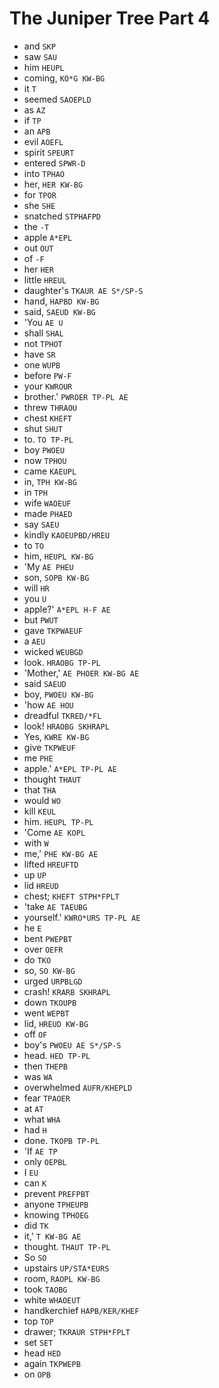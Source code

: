 # The Juniper Tree Part 4

* and `SKP`
* saw `SAU`
* him `HEUPL`
* coming, `KO*G KW-BG`
* it `T`
* seemed `SAOEPLD`
* as `AZ`
* if `TP`
* an `APB`
* evil `AOEFL`
* spirit `SPEURT`
* entered `SPWR-D`
* into `TPHAO`
* her, `HER KW-BG`
* for `TPOR`
* she `SHE`
* snatched `STPHAFPD`
* the `-T`
* apple `A*EPL`
* out `OUT`
* of `-F`
* her `HER`
* little `HREUL`
* daughter's `TKAUR AE S*/SP-S`
* hand, `HAPBD KW-BG`
* said, `SAEUD KW-BG`
* 'You `AE U`
* shall `SHAL`
* not `TPHOT`
* have `SR`
* one `WUPB`
* before `PW-F`
* your `KWROUR`
* brother.' `PWROER TP-PL AE`
* threw `THRAOU`
* chest `KHEFT`
* shut `SHUT`
* to. `TO TP-PL`
* boy `PWOEU`
* now `TPHOU`
* came `KAEUPL`
* in, `TPH KW-BG`
* in `TPH`
* wife `WAOEUF`
* made `PHAED`
* say `SAEU`
* kindly `KAOEUPBD/HREU`
* to `TO`
* him, `HEUPL KW-BG`
* 'My `AE PHEU`
* son, `SOPB KW-BG`
* will `HR`
* you `U`
* apple?' `A*EPL H-F AE`
* but `PWUT`
* gave `TKPWAEUF`
* a `AEU`
* wicked `WEUBGD`
* look. `HRAOBG TP-PL`
* 'Mother,' `AE PHOER KW-BG AE`
* said `SAEUD`
* boy, `PWOEU KW-BG`
* 'how `AE HOU`
* dreadful `TKRED/*FL`
* look! `HRAOBG SKHRAPL`
* Yes, `KWRE KW-BG`
* give `TKPWEUF`
* me `PHE`
* apple.' `A*EPL TP-PL AE`
* thought `THAUT`
* that `THA`
* would `WO`
* kill `KEUL`
* him. `HEUPL TP-PL`
* 'Come `AE KOPL`
* with `W`
* me,' `PHE KW-BG AE`
* lifted `HREUFTD`
* up `UP`
* lid `HREUD`
* chest; `KHEFT STPH*FPLT`
* 'take `AE TAEUBG`
* yourself.' `KWRO*URS TP-PL AE`
* he `E`
* bent `PWEPBT`
* over `OEFR`
* do `TKO`
* so, `SO KW-BG`
* urged `URPBLGD`
* crash! `KRARB SKHRAPL`
* down `TKOUPB`
* went `WEPBT`
* lid, `HREUD KW-BG`
* off `OF`
* boy's `PWOEU AE S*/SP-S`
* head. `HED TP-PL`
* then `THEPB`
* was `WA`
* overwhelmed `AUFR/KHEPLD`
* fear `TPAOER`
* at `AT`
* what `WHA`
* had `H`
* done. `TKOPB TP-PL`
* 'If `AE TP`
* only `OEPBL`
* I `EU`
* can `K`
* prevent `PREFPBT`
* anyone `TPHEUPB`
* knowing `TPHOEG`
* did `TK`
* it,' `T KW-BG AE`
* thought. `THAUT TP-PL`
* So `SO`
* upstairs `UP/STA*EURS`
* room, `RAOPL KW-BG`
* took `TAOBG`
* white `WHAOEUT`
* handkerchief `HAPB/KER/KHEF`
* top `TOP`
* drawer; `TKRAUR STPH*FPLT`
* set `SET`
* head `HED`
* again `TKPWEPB`
* on `OPB`
